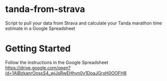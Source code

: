 # tanda-from-strava
Script to pull your data from Strava and calculate your Tanda marathon time estimate in a Google Spreadsheet

# Getting Started
Follow the instructions in the Google Spreadsheet
https://drive.google.com/open?id=1AIBzkanrOossS4_wjJsRwEHhyn0v1DoaJGrxH0OOFH8
